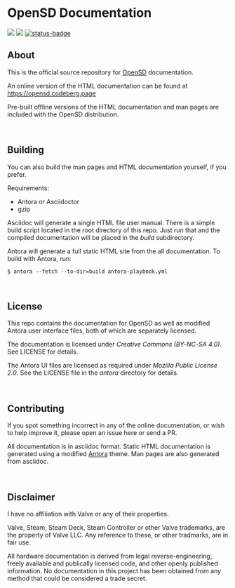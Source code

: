 # OpenSD Documentation

[![](https://img.shields.io/gitea/last-commit/OpenSD/opensd-docs?gitea_url=https%3A%2F%2Fcodeberg.org&style=for-the-badge)]() [![](https://img.shields.io/gitea/issues/open/OpenSD/opensd-docs?gitea_url=https%3A%2F%2Fcodeberg.org&style=for-the-badge)]() 
[![status-badge](https://ci.codeberg.org/api/badges/13188/status.svg)]()


## About
This is the official source repository for [OpenSD](https://codeberg.org/opensd/opensd) documentation.

An online version of the HTML documentation can be found at https://opensd.codeberg.page

Pre-built offline versions of the HTML documentation and man pages are included with the OpenSD distribution.

<br>


## Building
You can also build the man pages and HTML documentation yourself, if you prefer.

Requirements:
 - Antora or Asciidoctor
 - gzip

Asciidoc will generate a single HTML file user manual.  There is a simple build script located in the root directory of this repo.  Just run that and the compiled documentation will be placed in the *build* subdirectory.

Antora will generate a full static HTML site from the all documentation.  To build with Antora, run:
```
$ antora --fetch --to-dir=build antora-playbook.yml
```

<br>

## License
This repo contains the documentation for OpenSD as well as modified Antora user interface files, both of which are separately licensed.

The documentation is licensed under *Creative Commons (BY-NC-SA 4.0)*.  See LICENSE for details.

The Antora UI files are licensed as required under *Mozilla Public License 2.0*.  See the LICENSE file in the *antora* directory for details.

<br>

## Contributing
If you spot something incorrect in any of the online documentation, or wish to help improve it, please open an issue here or send a PR.

All documentation is in asciidoc format.  Static HTML documentation is generated using a modified [Antora](https://antora.org/) theme.  Man pages are also generated from asciidoc.

<br>

## Disclaimer
I have no affiliation with Valve or any of their properties.

Valve, Steam, Steam Deck, Steam Controller or other Valve trademarks, are the property of Valve LLC.  Any reference to these, or other tradmarks, are in fair use.

All hardware documentation is derived from legal reverse-engineering, freely available and publically licensed code, and other openly published information.  No documentation in this project has been obtained from any method that could be considered a trade secret.
